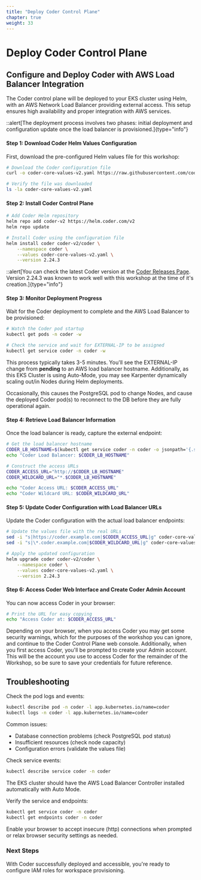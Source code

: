 ```yaml
---
title: "Deploy Coder Control Plane" 
chapter: true
weight: 33 
---
```


# Deploy Coder Control Plane 

## Configure and Deploy Coder with AWS Load Balancer Integration

The Coder control plane will be deployed to your EKS cluster using Helm, with an AWS Network Load Balancer providing external access. This setup ensures high availability and proper integration with AWS services.

::alert[The deployment process involves two phases: initial deployment and configuration update once the load balancer is provisioned.]{type="info"}

#### Step 1: Download Coder Helm Values Configuration

First, download the pre-configured Helm values file for this workshop:

```bash
# Download the Coder configuration file
curl -o coder-core-values-v2.yaml https://raw.githubusercontent.com/coder/aws-workshop-samples/refs/heads/main/coder-admin/coder-core-values-v2.yaml

# Verify the file was downloaded
ls -la coder-core-values-v2.yaml
```

#### Step 2: Install Coder Control Plane

```bash
# Add Coder Helm repository
helm repo add coder-v2 https://helm.coder.com/v2
helm repo update

# Install Coder using the configuration file
helm install coder coder-v2/coder \
    --namespace coder \
    --values coder-core-values-v2.yaml \
    --version 2.24.3
```

::alert[You can check the latest Coder version at the [Coder Releases Page](https://github.com/coder/coder/releases). Version 2.24.3 was known to work well with this workshop at the time of it's creation.]{type="info"}

#### Step 3: Monitor Deployment Progress

Wait for the Coder deployment to complete and the AWS Load Balancer to be provisioned:

```bash
# Watch the Coder pod startup
kubectl get pods -n coder -w

# Check the service and wait for EXTERNAL-IP to be assigned
kubectl get service coder -n coder -w
```

This process typically takes 3-5 minutes. You'll see the EXTERNAL-IP change from **pending** to an AWS load balancer hostname.  Additionally, as this EKS Cluster is using Auto-Mode, you may see Karpenter dynamically scaling out/in Nodes during Helm deployments.  

Occasionally, this causes the PostgreSQL pod to change Nodes, and cause the deployed Coder pod(s) to reconnect to the DB before they are fully operational again.

#### Step 4: Retrieve Load Balancer Information

Once the load balancer is ready, capture the external endpoint:

```bash
# Get the load balancer hostname
CODER_LB_HOSTNAME=$(kubectl get service coder -n coder -o jsonpath='{.status.loadBalancer.ingress[0].hostname}')
echo "Coder Load Balancer: $CODER_LB_HOSTNAME"

# Construct the access URLs
CODER_ACCESS_URL="http://$CODER_LB_HOSTNAME"
CODER_WILDCARD_URL="*.$CODER_LB_HOSTNAME"

echo "Coder Access URL: $CODER_ACCESS_URL"
echo "Coder Wildcard URL: $CODER_WILDCARD_URL"
```

#### Step 5: Update Coder Configuration with Load Balancer URLs

Update the Coder configuration with the actual load balancer endpoints:

```bash
# Update the values file with the real URLs
sed -i "s|https://coder.example.com|$CODER_ACCESS_URL|g" coder-core-values-v2.yaml
sed -i "s|\*.coder.example.com|$CODER_WILDCARD_URL|g" coder-core-values-v2.yaml

# Apply the updated configuration
helm upgrade coder coder-v2/coder \
    --namespace coder \
    --values coder-core-values-v2.yaml \
    --version 2.24.3
```

#### Step 6: Access Coder Web Interface and Create Coder Admin Account

You can now access Coder in your browser:
```bash
# Print the URL for easy copying
echo "Access Coder at: $CODER_ACCESS_URL"
```

Depending on your browser, when you access Coder you may get some security warnings, which for the purposes of the workshop you can ignore, and continue to the Coder Control Plane web console.  Additionally, when you first access Coder, you'll be prompted to create your Admin account.  This will be the account you use to access Coder for the remainder of the Workshop, so be sure to save your credentials for future reference.

## Troubleshooting


Check the pod logs and events:
```bash
kubectl describe pod -n coder -l app.kubernetes.io/name=coder
kubectl logs -n coder -l app.kubernetes.io/name=coder
```

Common issues:
- Database connection problems (check PostgreSQL pod status)
- Insufficient resources (check node capacity)
- Configuration errors (validate the values file)



Check service events:
```bash
kubectl describe service coder -n coder
```

The EKS cluster should have the AWS Load Balancer Controller installed automatically with Auto Mode.



Verify the service and endpoints:
```bash
kubectl get service coder -n coder
kubectl get endpoints coder -n coder
```
Enable your browser to accept insecure (http) connections when prompted or relax browser security settings as needed.


### Next Steps
With Coder successfully deployed and accessible, you're ready to configure IAM roles for workspace provisioning.  